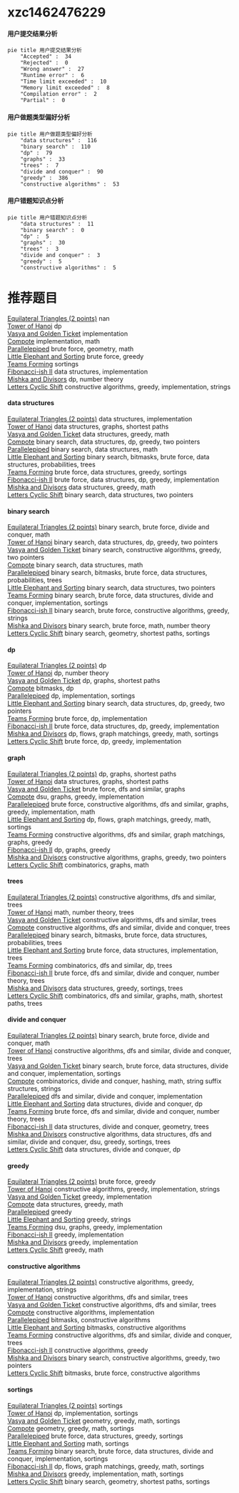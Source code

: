 # xzc1462476229
<!-- tabs:start -->
#### **用户提交结果分析**

```mermaid
pie title 用户提交结果分析
    "Accepted" :  34
    "Rejected" :  0
    "Wrong answer" :  27
    "Runtime error" :  6
    "Time limit exceeded" :  10
    "Memory limit exceeded" :  8
    "Compilation error" :  2
    "Partial" :  0
```
#### **用户做题类型偏好分析**

```mermaid
pie title 用户做题类型偏好分析
    "data structures" :  116
    "binary search" :  110
    "dp" :  79
    "graphs" :  33
    "trees" :  7
    "divide and conquer" :  90
    "greedy" :  386
    "constructive algorithms" :  53
```
#### **用户错题知识点分析**

```mermaid
pie title 用户错题知识点分析
    "data structures" :  11
    "binary search" :  0
    "dp" :  5
    "graphs" :  30
    "trees" :  3
    "divide and conquer" :  3
    "greedy" :  5
    "constructive algorithms" :  5
```
<!-- tabs:end -->
# 推荐题目
[Equilateral Triangles (2 points)](https://codeforces.com/contest/1164/problem/P)		nan		  
[Tower of Hanoi](http://codeforces.com/problemset/problem/392/B)		dp		  
[Vasya and Golden Ticket](https://codeforces.com/contest/1058/problem/C)		implementation		  
[Compote](http://codeforces.com/problemset/problem/746/A)		implementation,
                        math		  
[Parallelepiped](http://codeforces.com/problemset/problem/224/A)		brute force,
                        geometry,
                        math		  
[Little Elephant and Sorting](http://codeforces.com/problemset/problem/205/B)		brute force,
                        greedy		  
[Teams Forming](http://codeforces.com/problemset/problem/1092/B)		sortings		  
[Fibonacci-ish II](http://codeforces.com/problemset/problem/633/H)		data structures,
                        implementation		  
[Mishka and Divisors](http://codeforces.com/problemset/problem/703/E)		dp,
                        number theory		  
[Letters Cyclic Shift](http://codeforces.com/problemset/problem/708/A)		constructive algorithms,
                        greedy,
                        implementation,
                        strings		  
<!-- tabs:start -->
#### **data structures**
[Equilateral Triangles (2 points)](http://codeforces.com/problemset/problem/633/H)		data structures,
                        implementation		  
[Tower of Hanoi](http://codeforces.com/problemset/problem/938/D)		data structures,
                        graphs,
                        shortest paths		  
[Vasya and Golden Ticket](http://codeforces.com/problemset/problem/1209/H)		data structures,
                        greedy,
                        math		  
[Compote](http://codeforces.com/problemset/problem/1492/C)		binary search,
                        data structures,
                        dp,
                        greedy,
                        two pointers		  
[Parallelepiped](http://codeforces.com/problemset/problem/1490/G)		binary search,
                        data structures,
                        math		  
[Little Elephant and Sorting](http://codeforces.com/problemset/problem/1479/D)		binary search,
                        bitmasks,
                        brute force,
                        data structures,
                        probabilities,
                        trees		  
[Teams Forming](http://codeforces.com/problemset/problem/1497/A)		brute force,
                        data structures,
                        greedy,
                        sortings		  
[Fibonacci-ish II](http://codeforces.com/problemset/problem/1491/C)		brute force,
                        data structures,
                        dp,
                        greedy,
                        implementation		  
[Mishka and Divisors](http://codeforces.com/problemset/problem/1492/B)		data structures,
                        greedy,
                        math		  
[Letters Cyclic Shift](http://codeforces.com/problemset/problem/1436/E)		binary search,
                        data structures,
                        two pointers		  
#### **binary search**
[Equilateral Triangles (2 points)](http://codeforces.com/problemset/problem/1111/C)		binary search,
                        brute force,
                        divide and conquer,
                        math		  
[Tower of Hanoi](http://codeforces.com/problemset/problem/1492/C)		binary search,
                        data structures,
                        dp,
                        greedy,
                        two pointers		  
[Vasya and Golden Ticket](http://codeforces.com/problemset/problem/1463/D)		binary search,
                        constructive algorithms,
                        greedy,
                        two pointers		  
[Compote](http://codeforces.com/problemset/problem/1490/G)		binary search,
                        data structures,
                        math		  
[Parallelepiped](http://codeforces.com/problemset/problem/1479/D)		binary search,
                        bitmasks,
                        brute force,
                        data structures,
                        probabilities,
                        trees		  
[Little Elephant and Sorting](http://codeforces.com/problemset/problem/1436/E)		binary search,
                        data structures,
                        two pointers		  
[Teams Forming](http://codeforces.com/problemset/problem/1461/D)		binary search,
                        brute force,
                        data structures,
                        divide and conquer,
                        implementation,
                        sortings		  
[Fibonacci-ish II](http://codeforces.com/problemset/problem/1493/C)		binary search,
                        brute force,
                        constructive algorithms,
                        greedy,
                        strings		  
[Mishka and Divisors](http://codeforces.com/problemset/problem/1487/D)		binary search,
                        brute force,
                        math,
                        number theory		  
[Letters Cyclic Shift](http://codeforces.com/problemset/problem/1486/B)		binary search,
                        geometry,
                        shortest paths,
                        sortings		  
#### **dp**
[Equilateral Triangles (2 points)](http://codeforces.com/problemset/problem/392/B)		dp		  
[Tower of Hanoi](http://codeforces.com/problemset/problem/703/E)		dp,
                        number theory		  
[Vasya and Golden Ticket](http://codeforces.com/problemset/problem/416/E)		dp,
                        graphs,
                        shortest paths		  
[Compote](http://codeforces.com/problemset/problem/845/F)		bitmasks,
                        dp		  
[Parallelepiped](http://codeforces.com/problemset/problem/1176/F)		dp,
                        implementation,
                        sortings		  
[Little Elephant and Sorting](http://codeforces.com/problemset/problem/1492/C)		binary search,
                        data structures,
                        dp,
                        greedy,
                        two pointers		  
[Teams Forming](https://codeforces.com/contest/1457/problem/C)		brute force,
                        dp,
                        implementation		  
[Fibonacci-ish II](http://codeforces.com/problemset/problem/1491/C)		brute force,
                        data structures,
                        dp,
                        greedy,
                        implementation		  
[Mishka and Divisors](http://codeforces.com/problemset/problem/1437/C)		dp,
                        flows,
                        graph matchings,
                        greedy,
                        math,
                        sortings		  
[Letters Cyclic Shift](http://codeforces.com/problemset/problem/1499/B)		brute force,
                        dp,
                        greedy,
                        implementation		  
#### **graph**
[Equilateral Triangles (2 points)](http://codeforces.com/problemset/problem/416/E)		dp,
                        graphs,
                        shortest paths		  
[Tower of Hanoi](http://codeforces.com/problemset/problem/938/D)		data structures,
                        graphs,
                        shortest paths		  
[Vasya and Golden Ticket](http://codeforces.com/problemset/problem/1020/B)		brute force,
                        dfs and similar,
                        graphs		  
[Compote](http://codeforces.com/problemset/problem/723/F)		dsu,
                        graphs,
                        greedy,
                        implementation		  
[Parallelepiped](http://codeforces.com/problemset/problem/1487/C)		brute force,
                        constructive algorithms,
                        dfs and similar,
                        graphs,
                        greedy,
                        implementation,
                        math		  
[Little Elephant and Sorting](http://codeforces.com/problemset/problem/1437/C)		dp,
                        flows,
                        graph matchings,
                        greedy,
                        math,
                        sortings		  
[Teams Forming](http://codeforces.com/problemset/problem/1470/D)		constructive algorithms,
                        dfs and similar,
                        graph matchings,
                        graphs,
                        greedy		  
[Fibonacci-ish II](http://codeforces.com/problemset/problem/1476/C)		dp,
                        graphs,
                        greedy		  
[Mishka and Divisors](http://codeforces.com/problemset/problem/1304/D)		constructive algorithms,
                        graphs,
                        greedy,
                        two pointers		  
[Letters Cyclic Shift](http://codeforces.com/problemset/problem/1475/C)		combinatorics,
                        graphs,
                        math		  
#### **trees**
[Equilateral Triangles (2 points)](http://codeforces.com/problemset/problem/822/F)		constructive algorithms,
                        dfs and similar,
                        trees		  
[Tower of Hanoi](http://codeforces.com/problemset/problem/1210/C)		math,
                        number theory,
                        trees		  
[Vasya and Golden Ticket](http://codeforces.com/problemset/problem/29/D)		constructive algorithms,
                        dfs and similar,
                        trees		  
[Compote](http://codeforces.com/problemset/problem/1278/E)		constructive algorithms,
                        dfs and similar,
                        divide and conquer,
                        trees		  
[Parallelepiped](http://codeforces.com/problemset/problem/1479/D)		binary search,
                        bitmasks,
                        brute force,
                        data structures,
                        probabilities,
                        trees		  
[Little Elephant and Sorting](http://codeforces.com/problemset/problem/1511/C)		brute force,
                        data structures,
                        implementation,
                        trees		  
[Teams Forming](http://codeforces.com/problemset/problem/1499/F)		combinatorics,
                        dfs and similar,
                        dp,
                        trees		  
[Fibonacci-ish II](http://codeforces.com/problemset/problem/1491/E)		brute force,
                        dfs and similar,
                        divide and conquer,
                        number theory,
                        trees		  
[Mishka and Divisors](http://codeforces.com/problemset/problem/1466/D)		data structures,
                        greedy,
                        sortings,
                        trees		  
[Letters Cyclic Shift](http://codeforces.com/problemset/problem/1495/D)		combinatorics,
                        dfs and similar,
                        graphs,
                        math,
                        shortest paths,
                        trees		  
#### **divide and conquer**
[Equilateral Triangles (2 points)](http://codeforces.com/problemset/problem/1111/C)		binary search,
                        brute force,
                        divide and conquer,
                        math		  
[Tower of Hanoi](http://codeforces.com/problemset/problem/1278/E)		constructive algorithms,
                        dfs and similar,
                        divide and conquer,
                        trees		  
[Vasya and Golden Ticket](http://codeforces.com/problemset/problem/1461/D)		binary search,
                        brute force,
                        data structures,
                        divide and conquer,
                        implementation,
                        sortings		  
[Compote](http://codeforces.com/problemset/problem/1466/G)		combinatorics,
                        divide and conquer,
                        hashing,
                        math,
                        string suffix structures,
                        strings		  
[Parallelepiped](http://codeforces.com/problemset/problem/1490/D)		dfs and similar,
                        divide and conquer,
                        implementation		  
[Little Elephant and Sorting](https://codeforces.com/contest/1483/problem/C)		data structures,
                        divide and conquer,
                        dp		  
[Teams Forming](http://codeforces.com/problemset/problem/1491/E)		brute force,
                        dfs and similar,
                        divide and conquer,
                        number theory,
                        trees		  
[Fibonacci-ish II](http://codeforces.com/problemset/problem/1303/G)		data structures,
                        divide and conquer,
                        geometry,
                        trees		  
[Mishka and Divisors](http://codeforces.com/problemset/problem/1494/D)		constructive algorithms,
                        data structures,
                        dfs and similar,
                        divide and conquer,
                        dsu,
                        greedy,
                        sortings,
                        trees		  
[Letters Cyclic Shift](http://codeforces.com/problemset/problem/1482/E)		data structures,
                        divide and conquer,
                        dp		  
#### **greedy**
[Equilateral Triangles (2 points)](http://codeforces.com/problemset/problem/205/B)		brute force,
                        greedy		  
[Tower of Hanoi](http://codeforces.com/problemset/problem/708/A)		constructive algorithms,
                        greedy,
                        implementation,
                        strings		  
[Vasya and Golden Ticket](http://codeforces.com/problemset/problem/1101/B)		greedy,
                        implementation		  
[Compote](http://codeforces.com/problemset/problem/1209/H)		data structures,
                        greedy,
                        math		  
[Parallelepiped](https://codeforces.com/contest/1432/problem/F)		greedy		  
[Little Elephant and Sorting](http://codeforces.com/problemset/problem/464/A)		greedy,
                        strings		  
[Teams Forming](http://codeforces.com/problemset/problem/723/F)		dsu,
                        graphs,
                        greedy,
                        implementation		  
[Fibonacci-ish II](http://codeforces.com/problemset/problem/1150/B)		greedy,
                        implementation		  
[Mishka and Divisors](http://codeforces.com/problemset/problem/1230/B)		greedy,
                        implementation		  
[Letters Cyclic Shift](http://codeforces.com/problemset/problem/1417/A)		greedy,
                        math		  
#### **constructive algorithms**
[Equilateral Triangles (2 points)](http://codeforces.com/problemset/problem/708/A)		constructive algorithms,
                        greedy,
                        implementation,
                        strings		  
[Tower of Hanoi](http://codeforces.com/problemset/problem/822/F)		constructive algorithms,
                        dfs and similar,
                        trees		  
[Vasya and Golden Ticket](http://codeforces.com/problemset/problem/29/D)		constructive algorithms,
                        dfs and similar,
                        trees		  
[Compote](http://codeforces.com/problemset/problem/1439/A1)		constructive algorithms,
                        implementation		  
[Parallelepiped](https://codeforces.com/contest/1480/problem/E)		bitmasks,
                        constructive algorithms		  
[Little Elephant and Sorting](http://codeforces.com/problemset/problem/1479/C)		bitmasks,
                        constructive algorithms		  
[Teams Forming](http://codeforces.com/problemset/problem/1278/E)		constructive algorithms,
                        dfs and similar,
                        divide and conquer,
                        trees		  
[Fibonacci-ish II](http://codeforces.com/problemset/problem/1493/A)		constructive algorithms,
                        greedy		  
[Mishka and Divisors](http://codeforces.com/problemset/problem/1463/D)		binary search,
                        constructive algorithms,
                        greedy,
                        two pointers		  
[Letters Cyclic Shift](https://codeforces.com/contest/1456/problem/B)		bitmasks,
                        brute force,
                        constructive algorithms		  
#### **sortings**
[Equilateral Triangles (2 points)](http://codeforces.com/problemset/problem/1092/B)		sortings		  
[Tower of Hanoi](http://codeforces.com/problemset/problem/1176/F)		dp,
                        implementation,
                        sortings		  
[Vasya and Golden Ticket](https://codeforces.com/contest/1496/problem/C)		geometry,
                        greedy,
                        math,
                        sortings		  
[Compote](http://codeforces.com/problemset/problem/1495/A)		geometry,
                        greedy,
                        math,
                        sortings		  
[Parallelepiped](http://codeforces.com/problemset/problem/1497/A)		brute force,
                        data structures,
                        greedy,
                        sortings		  
[Little Elephant and Sorting](http://codeforces.com/problemset/problem/1427/A)		math,
                        sortings		  
[Teams Forming](http://codeforces.com/problemset/problem/1461/D)		binary search,
                        brute force,
                        data structures,
                        divide and conquer,
                        implementation,
                        sortings		  
[Fibonacci-ish II](http://codeforces.com/problemset/problem/1437/C)		dp,
                        flows,
                        graph matchings,
                        greedy,
                        math,
                        sortings		  
[Mishka and Divisors](http://codeforces.com/problemset/problem/1473/A)		greedy,
                        implementation,
                        math,
                        sortings		  
[Letters Cyclic Shift](http://codeforces.com/problemset/problem/1486/B)		binary search,
                        geometry,
                        shortest paths,
                        sortings		  
<!-- tabs:end -->
